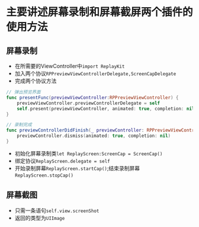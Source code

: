 # 主要讲述屏幕录制和屏幕截屏两个插件的使用方法
## 屏幕录制
- 在所需要的ViewController中`import ReplayKit`
- 加入两个协议`RPPreviewViewControllerDelegate,ScreenCapDelegate`
- 完成两个协议方法
```Swift
// 弹出预览界面
func presentFunc(previewViewController:RPPreviewViewController) {
    previewViewController.previewControllerDelegate = self
    self.present(previewViewController, animated: true, completion: nil)
}

// 录制完成
func previewControllerDidFinish(_ previewController: RPPreviewViewController) {
    previewController.dismiss(animated: true, completion: nil)
}
```
- 初始化屏幕录制类`let ReplayScreen:ScreenCap = ScreenCap()`
- 绑定协议`ReplayScreen.delegate = self`
- 开始录制屏幕`ReplayScreen.startCap()`;结束录制屏幕`ReplayScreen.stopCap()`

## 屏幕截图
 - 只需一条语句`self.view.screenShot`
 - 返回的类型为`UIImage`


